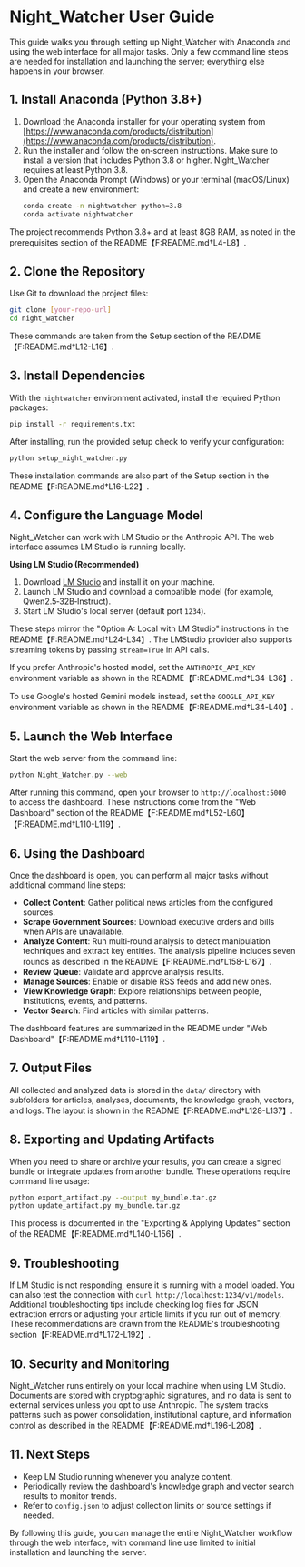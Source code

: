 # Night_Watcher User Guide

This guide walks you through setting up Night_Watcher with Anaconda and using the web interface for all major tasks. Only a few command line steps are needed for installation and launching the server; everything else happens in your browser.

## 1. Install Anaconda (Python 3.8+)

1. Download the Anaconda installer for your operating system from [https://www.anaconda.com/products/distribution](https://www.anaconda.com/products/distribution).
2. Run the installer and follow the on‑screen instructions. Make sure to install a version that includes Python 3.8 or higher. Night_Watcher requires at least Python 3.8.
3. Open the Anaconda Prompt (Windows) or your terminal (macOS/Linux) and create a new environment:
   ```bash
   conda create -n nightwatcher python=3.8
   conda activate nightwatcher
   ```

The project recommends Python 3.8+ and at least 8GB RAM, as noted in the prerequisites section of the README【F:README.md†L4-L8】.

## 2. Clone the Repository

Use Git to download the project files:
```bash
git clone [your-repo-url]
cd night_watcher
```
These commands are taken from the Setup section of the README【F:README.md†L12-L16】.

## 3. Install Dependencies

With the `nightwatcher` environment activated, install the required Python packages:
```bash
pip install -r requirements.txt
```
After installing, run the provided setup check to verify your configuration:
```bash
python setup_night_watcher.py
```
These installation commands are also part of the Setup section in the README【F:README.md†L16-L22】.

## 4. Configure the Language Model

Night_Watcher can work with LM Studio or the Anthropic API. The web interface assumes LM Studio is running locally.

**Using LM Studio (Recommended)**
1. Download [LM Studio](https://lmstudio.ai/) and install it on your machine.
2. Launch LM Studio and download a compatible model (for example, Qwen2.5‑32B‑Instruct).
3. Start LM Studio's local server (default port `1234`).

These steps mirror the "Option A: Local with LM Studio" instructions in the README【F:README.md†L24-L34】. The LMStudio provider also supports streaming tokens by passing `stream=True` in API calls.

If you prefer Anthropic's hosted model, set the `ANTHROPIC_API_KEY` environment variable as shown in the README【F:README.md†L34-L36】.

To use Google's hosted Gemini models instead, set the `GOOGLE_API_KEY` environment variable as shown in the README【F:README.md†L34-L40】.

## 5. Launch the Web Interface

Start the web server from the command line:
```bash
python Night_Watcher.py --web
```
After running this command, open your browser to `http://localhost:5000` to access the dashboard. These instructions come from the "Web Dashboard" section of the README【F:README.md†L52-L60】【F:README.md†L110-L119】.

## 6. Using the Dashboard

Once the dashboard is open, you can perform all major tasks without additional command line steps:

- **Collect Content**: Gather political news articles from the configured sources.
- **Scrape Government Sources**: Download executive orders and bills when APIs are unavailable.
- **Analyze Content**: Run multi‑round analysis to detect manipulation techniques and extract key entities. The analysis pipeline includes seven rounds as described in the README【F:README.md†L158-L167】.
- **Review Queue**: Validate and approve analysis results.
- **Manage Sources**: Enable or disable RSS feeds and add new ones.
- **View Knowledge Graph**: Explore relationships between people, institutions, events, and patterns.
- **Vector Search**: Find articles with similar patterns.

The dashboard features are summarized in the README under "Web Dashboard"【F:README.md†L110-L119】.

## 7. Output Files

All collected and analyzed data is stored in the `data/` directory with subfolders for articles, analyses, documents, the knowledge graph, vectors, and logs. The layout is shown in the README【F:README.md†L128-L137】.

## 8. Exporting and Updating Artifacts

When you need to share or archive your results, you can create a signed bundle or integrate updates from another bundle. These operations require command line usage:
```bash
python export_artifact.py --output my_bundle.tar.gz
python update_artifact.py my_bundle.tar.gz
```
This process is documented in the "Exporting & Applying Updates" section of the README【F:README.md†L140-L156】.

## 9. Troubleshooting

If LM Studio is not responding, ensure it is running with a model loaded. You can also test the connection with `curl http://localhost:1234/v1/models`. Additional troubleshooting tips include checking log files for JSON extraction errors or adjusting your article limits if you run out of memory. These recommendations are drawn from the README's troubleshooting section【F:README.md†L172-L192】.

## 10. Security and Monitoring

Night_Watcher runs entirely on your local machine when using LM Studio. Documents are stored with cryptographic signatures, and no data is sent to external services unless you opt to use Anthropic. The system tracks patterns such as power consolidation, institutional capture, and information control as described in the README【F:README.md†L196-L208】.

## 11. Next Steps

- Keep LM Studio running whenever you analyze content.
- Periodically review the dashboard's knowledge graph and vector search results to monitor trends.
- Refer to `config.json` to adjust collection limits or source settings if needed.

By following this guide, you can manage the entire Night_Watcher workflow through the web interface, with command line use limited to initial installation and launching the server.
